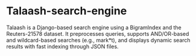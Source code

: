 # Talaash-search-engine
Talaash is a Django-based search engine using a BigramIndex and the Reuters-21578 dataset. It preprocesses queries, supports AND/OR-based and wildcard-based searches (e.g., mark*t), and displays dynamic search results with fast indexing through JSON files.
